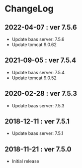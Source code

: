 # ChangeLog

## 2022-04-07 : ver 7.5.6

- Update baas server: 7.5.6
- Update tomcat 9.0.62

## 2021-09-05 : ver 7.5.4

- Update baas server: 7.5.4
- Update tomcat 9.0.52

## 2020-02-28 : ver 7.5.3

- Update baas server: 7.5.3

## 2018-12-11 : ver 7.5.1

- Update baas server: 7.5.1

## 2018-11-21 : ver 7.5.0

- Initial release
